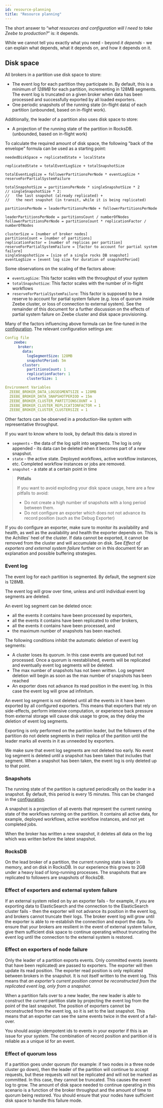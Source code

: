 ```yaml
---
id: resource-planning
title: "Resource planning"
---
```


The short answer to “_what resources and configuration will I need to take Zeebe to production?_” is: it depends.

While we cannot tell you exactly what you need - beyond _it depends_ - we can explain what depends, what it depends on, and how it depends on it.

## Disk space

All brokers in a partition use disk space to store:

- The event log for each partition they participate in. By default, this is a minimum of _128MB_ for each partition, incrementing in 128MB segments. The event log is truncated on a given broker when data has been processed and successfully exported by all loaded exporters.
- One periodic snapshots of the running state (in-flight data) of each partition (unbounded, based on in-flight work).

Additionally, the leader of a partition also uses disk space to store:

- A projection of the running state of the partition in RocksDB. (unbounded, based on in-flight work)

To calculate the required amount of disk space, the following "back of the envelope" formula can be used as a starting point:

```
neededDiskSpace = replicatedState + localState

replicatedState = totalEventLogSize + totalSnapshotSize

totalEventLogSize = followerPartitionsPerNode * eventLogSize * reserveForPartialSystemFailure

totalSnapshotSize = partitionsPerNode * singleSnapshotSize * 2
// singleSnapshotSize * 2:
//   the last snapshot (already replicated) +
//   the next snapshot (in transit, while it is being replicated)

partitionsPerNode = leaderPartitionsPerNde + followerPartitionsPerNode

leaderPartitionsPerNode = partitionsCount / numberOfNodes
followerPartitionsPerNode = partitionsCount * replicationFactor / numberOfNodes

clusterSize = [number of broker nodes]
partitionsCount = [number of partitions]
replicationFactor = [number of replicas per partition]
reserveForPartialSystemFailure = [factor to account for partial system failure]
singleSnapshotSize = [size of a single rocks DB snapshot]
eventLogSize = [event log size for duration of snapshotPeriod]
```

Some observations on the scaling of the factors above:

- `eventLogSize`: This factor scales with the throughput of your system
- `totalSnapshotSize`: This factor scales with the number of in-flight workflows
- `reserveForPartialSystemFailure`: This factor is supposed to be a reserve to account for partial system failure (e.g. loss of quorum inside Zeebe cluster, or loss of connection to external system). See the remainder of this document for a further discussion on the effects of partial system failure on Zeebe cluster and disk space provisioning.

Many of the factors influencing above formula can be fine-tuned in the [configuration](../configuration/configuration.md). The relevant configuration settings are:

```yaml
Config file
    zeebe:
      broker:
        data:
          logSegmentSize: 128MB
          snapshotPeriod: 5m
        cluster:
          partitionsCount: 1
          replicationFactor: 1
          clusterSize: 1

Environment Variables
  ZEEBE_BROKER_DATA_LOGSEGMENTSIZE = 128MB
  ZEEBE_BROKER_DATA_SNAPSHOTPERIOD = 15m
  ZEEBE_BROKER_CLUSTER_PARTITIONSCOUNT = 1
  ZEEBE_BROKER_CLUSTER_REPLICATIONFACTOR = 1
  ZEEBE_BROKER_CLUSTER_CLUSTERSIZE = 1
```

Other factors can be observed in a production-like system with representative throughput.

If you want to know where to look, by default this data is stored in

- `segments` - the data of the log split into segments. The log is only appended - its data can be deleted when it becomes part of a new snapshot.
- `state` - the active state. Deployed workflows, active workflow instances, etc. Completed workflow instances or jobs are removed.
- `snapshot` - a state at a certain point in time

> **Pitfalls**
>
> If you want to avoid exploding your disk space usage, here are a few pitfalls to avoid:
>
> - Do not create a high number of snapshots with a long period between them.
> - Do not configure an exporter which does not not advance its record position (such as the Debug Exporter)

If you do configure an exporter, make sure to monitor its availability and health, as well as the availability and health the exporter depends on.
This is the Achilles' heel of the cluster. If data cannot be exported, it cannot be removed from the cluster and will accumulate on disk. See _Effect of exporters and external system failure_ further on in this document for an explanation and possible buffering strategies.

### Event log

The event log for each partition is segmented. By default, the segment size is 128MB.

The event log will grow over time, unless and until individual event log segments are deleted.

An event log segment can be deleted once:

- all the events it contains have been processed by exporters,
- all the events it contains have been replicated to other brokers,
- all the events it contains have been processed, and
- the maximum number of snapshots has been reached.

The following conditions inhibit the automatic deletion of event log segments:

- A cluster loses its quorum. In this case events are queued but not processed. Once a quorum is reestablished, events will be replicated and eventually event log segments will be deleted.
- The max number of snapshots has not been written. Log segment deletion will begin as soon as the max number of snapshots has been reached
- An exporter does not advance its read position in the event log. In this case the event log will grow ad infinitum.

An event log segment is not deleted until all the events in it have been exported by all configured exporters. This means that exporters that rely on side-effects, perform intensive computation, or experience back pressure from external storage will cause disk usage to grow, as they delay the deletion of event log segments.

Exporting is only performed on the partition leader, but the followers of the partition do not delete segments in their replica of the partition until the leader marks all events in it as unneeded by exporters.

We make sure that event log segments are not deleted too early. No event log segment is deleted until a snapshot has been taken that includes that segment. When a snapshot has been taken, the event log is only deleted up to that point.

### Snapshots

The running state of the partition is captured periodically on the leader in a snapshot. By default, this period is every 15 minutes. This can be changed in the [configuration](../configuration/configuration.md).

A snapshot is a projection of all events that represent the current running state of the workflows running on the partition. It contains all active data, for example, deployed workflows, active workflow instances, and not yet completed jobs.

When the broker has written a new snapshot, it deletes all data on the log which was written before the latest snapshot.

### RocksDB

On the lead broker of a partition, the current running state is kept in memory, and on disk in RocksDB. In our experience this grows to 2GB under a heavy load of long-running processes. The snapshots that are replicated to followers are snapshots of RocksDB.

### Effect of exporters and external system failure

If an external system relied on by an exporter fails - for example, if you are exporting data to ElasticSearch and the connection to the ElasticSearch cluster fails - then the exporter will not advance its position in the event log, and brokers cannot truncate their logs. The broker event log will grow until the exporter is able to re-establish the connection and export the data.
To ensure that your brokers are resilient in the event of external system failure, give them sufficient disk space to continue operating without truncating the event log until the connection to the external system is restored.

### Effect on exporters of node failure

Only the leader of a partition exports events. Only committed events (events that have been replicated) are passed to exporters. The exporter will then update its read position. The exporter read position is only replicated between brokers in the snapshot. It is not itself written to the event log. This means that _an exporter’s current position cannot be reconstructed from the replicated event log, only from a snapshot_.

When a partition fails over to a new leader, the new leader is able to construct the current partition state by projecting the event log from the point of the last snapshot. The position of exporters cannot be reconstructed from the event log, so it is set to the last snapshot. This means that an exporter can see the same events twice in the event of a fail-over.

You should assign idempotent ids to events in your exporter if this is an issue for your system. The combination of record position and partition id is reliable as a unique id for an event.

### Effect of quorum loss

If a partition goes under quorum (for example: if two nodes in a three node cluster go down), then the leader of the partition will continue to accept requests, but these requests will not be replicated and will not be marked as committed. In this case, they cannot be truncated. This causes the event log to grow. The amount of disk space needed to continue operating in this scenario is a function of the broker throughput and the amount of time to quorum being restored. You should ensure that your nodes have sufficient disk space to handle this failure mode.
